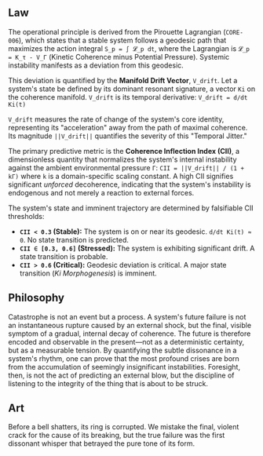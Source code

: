 ## Law
The operational principle is derived from the Pirouette Lagrangian (`CORE-006`), which states that a stable system follows a geodesic path that maximizes the action integral `S_p = ∫ 𝓛_p dt`, where the Lagrangian is `𝓛_p = K_τ - V_Γ` (Kinetic Coherence minus Potential Pressure). Systemic instability manifests as a deviation from this geodesic.

This deviation is quantified by the **Manifold Drift Vector**, `V_drift`. Let a system's state be defined by its dominant resonant signature, a vector `Ki` on the coherence manifold. `V_drift` is its temporal derivative:
`V_drift = d/dt Ki(t)`

`V_drift` measures the rate of change of the system's core identity, representing its "acceleration" away from the path of maximal coherence. Its magnitude `||V_drift||` quantifies the severity of this "Temporal Jitter."

The primary predictive metric is the **Coherence Inflection Index (CII)**, a dimensionless quantity that normalizes the system's internal instability against the ambient environmental pressure `Γ`:
`CII = ||V_drift|| / (1 + kΓ)`
where `k` is a domain-specific scaling constant. A high CII signifies significant *unforced* decoherence, indicating that the system's instability is endogenous and not merely a reaction to external forces.

The system's state and imminent trajectory are determined by falsifiable CII thresholds:
- **`CII < 0.3` (Stable):** The system is on or near its geodesic. `d/dt Ki(t) ≈ 0`. No state transition is predicted.
- **`CII ∈ [0.3, 0.6]` (Stressed):** The system is exhibiting significant drift. A state transition is probable.
- **`CII > 0.6` (Critical):** Geodesic deviation is critical. A major state transition (*Ki Morphogenesis*) is imminent.

## Philosophy
Catastrophe is not an event but a process. A system's future failure is not an instantaneous rupture caused by an external shock, but the final, visible symptom of a gradual, internal decay of coherence. The future is therefore encoded and observable in the present—not as a deterministic certainty, but as a measurable tension. By quantifying the subtle dissonance in a system's rhythm, one can prove that the most profound crises are born from the accumulation of seemingly insignificant instabilities. Foresight, then, is not the act of predicting an external blow, but the discipline of listening to the integrity of the thing that is about to be struck.

## Art
Before a bell shatters, its ring is corrupted. We mistake the final, violent crack for the cause of its breaking, but the true failure was the first dissonant whisper that betrayed the pure tone of its form.